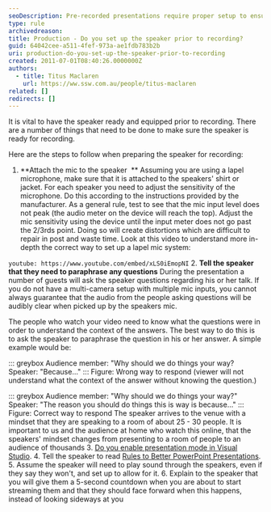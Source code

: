 ```yaml
---
seoDescription: Pre-recorded presentations require proper setup to ensure clear audio and a smooth viewing experience for online audiences.
type: rule
archivedreason:
title: Production - Do you set up the speaker prior to recording?
guid: 64042cee-a511-4fef-973a-ae1fdb783b2b
uri: production-do-you-set-up-the-speaker-prior-to-recording
created: 2011-07-01T08:40:26.0000000Z
authors:
  - title: Titus Maclaren
    url: https://ww.ssw.com.au/people/titus-maclaren
related: []
redirects: []
---
```


It is vital to have the speaker ready and equipped prior to recording. There are a number of things that need to be done to make sure the speaker is ready for recording.

<!--endintro-->

Here are the steps to follow when preparing the speaker for recording:

1. **Attach the mic to the speaker  **
   Assuming you are using a lapel microphone, make sure that it is attached to the speakers' shirt or jacket. For each speaker you need to adjust the sensitivity of the microphone. Do this according to the instructions provided by the manufacturer. As a general rule, test to see that the mic input level does not peak (the audio meter on the device will reach the top). Adjust the mic sensitivity using the device until the input meter does not go past the 2/3rds point. Doing so will create distortions which are difficult to repair in post and waste time.
   Look at this video to understand more in-depth the correct way to set up a lapel mic system:

`youtube: https://www.youtube.com/embed/xLS0iEmopNI` 2. **Tell the speaker that they need to paraphrase any questions**
During the presentation a number of guests will ask the speaker questions regarding his or her talk. If you do not have a multi-camera setup with multiple mic inputs, you cannot always guarantee that the audio from the people asking questions will be audibly clear when picked up by the speakers mic.

The people who watch your video need to know what the questions were in order to understand the context of the answers. The best way to do this is to ask the speaker to paraphrase the question in his or her answer. A simple example would be:

::: greybox
Audience member: "Why should we do things your way?
Speaker: "Because..."
:::
Figure: Wrong way to respond (viewer will not understand what the context of the answer without knowing the question.)

::: greybox
Audience member: "Why should we do things your way?"
Speaker: "The reason you should do things this is way is because..."
:::
Figure: Correct way to respond The speaker arrives to the venue with a mindset that they are speaking to a room of about 25 - 30 people. It is important to us and the audience at home who watch this online, that the speakers' mindset changes from presenting to a room of people to an audience of thousands 3. [Do you enable presentation mode in Visual Studio](/enable-presentation-mode-in-visual-studio). 4. Tell the speaker to read [Rules to Better PowerPoint Presentations](https://www.google.com.au/url?sa=t&rct=j&q=&esrc=s&source=web&cd=8&cad=rja&ved=0CHMQFjAH&url=http://www.ssw.com.au/ssw/standards/Rules/RulesToBetterPowerpointPresentations.aspx&ei=ue-GUdiyNueWiQedlICQBg&usg=AFQjCNGvMOBZ3W-Ri29auNajyEjSPzX9oA&sig2=9Is7_Z_fo0VGQt9r5SZpOg&bvm=bv.45960087%2cd.aGc). 5. Assume the speaker will need to play sound through the speakers, even if they say they won't, and set up to allow for it. 6. Explain to the speaker that you will give them a 5-second countdown when you are about to start streaming them and that they should face forward when this happens, instead of looking sideways at you
